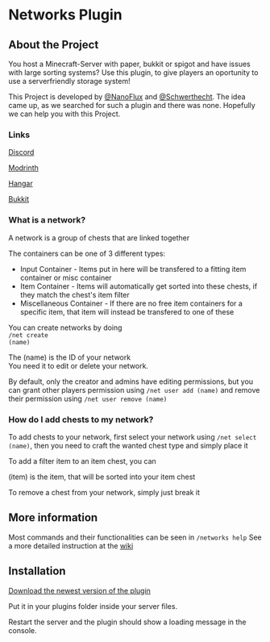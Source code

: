 # Networks Plugin

## About the Project

You host a Minecraft-Server with paper, bukkit or spigot and have issues with large sorting systems? Use this plugin, to give players an oportunity to use a serverfriendly storage system!

This Project is developed by <a href="https://github.com/Nanoflux">@NanoFlux</a> and <a href="https://github.com/Schwerthecht">@Schwerthecht</a>. The idea came up, as we searched for such a plugin and there was none. Hopefully we can help you with this Project.


### Links
[Discord](https://discord.gg/wQXKdtVPMd)

[Modrinth](https://modrinth.com/plugin/networks)

[Hangar](https://hangar.papermc.io/NanoFlux/Networks)

[Bukkit](https://dev.bukkit.org/projects/networks)




### What is a network?

A network is a group of chests that are linked together

The containers can be one of 3 different types:<br />
- Input Container - Items put in here will be transfered to a fitting item container or misc container<br />
- Item Container - Items will automatically get sorted into these chests, if they match the chest's item filter<br />
- Miscellaneous Container - If there are no free item containers for a specific item, that item will instead be transfered to one of these

You can create networks by doing
<br /><code>/net create (name)</code>

The (name) is the ID of your network<br />
You need it to edit or delete your network.

By default, only the creator and admins have editing permissions, but you can grant other players permission using
`/net user add (name)`
and remove their permission using `/net user remove (name)`


### How do I add chests to my network?

To add chests to your network, first select your network using <code>/net select (name)</code>, then you need to craft the wanted chest type and simply place it

To add a filter item to an item chest, you can 

(item) is the item, that will be sorted into your item chest

To remove a chest from your network, simply just break it


## More information

Most commands and their functionalities can be seen in <code>/networks help</code>
See a more detailed instruction at the [wiki](https://github.com/nanoflux/networks/wiki)


## Installation

[Download the newest version of the plugin](https://modrinth.com/plugin/networks/versions)

Put it in your plugins folder inside your server files.

Restart the server and the plugin should show a loading message in the console.
